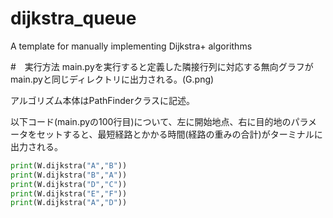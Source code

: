 # dijkstra_queue
A template for manually implementing Dijkstra+ algorithms

#　実行方法
main.pyを実行すると定義した隣接行列に対応する無向グラフがmain.pyと同じディレクトリに出力される。(G.png)

アルゴリズム本体はPathFinderクラスに記述。

以下コード(main.pyの100行目)について、左に開始地点、右に目的地のパラメータをセットすると、最短経路とかかる時間(経路の重みの合計)がターミナルに出力される。

```python
print(W.dijkstra("A","B"))
print(W.dijkstra("B","A"))
print(W.dijkstra("D","C"))
print(W.dijkstra("E","F"))
print(W.dijkstra("A","D"))
```